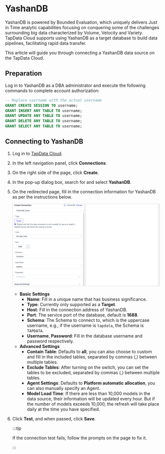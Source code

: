 # YashanDB



YashanDB is powered by Bounded Evaluation, which uniquely delivers Just in Time analytic capabilities focusing on conquering some of the challenges surrounding big data characterized by Volume, Velocity and Variety. TapData Cloud supports using YashanDB as a target database to build data pipelines, facilitating rapid data transfer.

This article will guide you through connecting a YashanDB data source on the TapData Cloud.



## Preparation

Log in to YashanDB as a DBA administrator and execute the following commands to complete account authorization:

```sql
-- Replace username with the actual username
GRANT CREATE SESSION TO username;
GRANT INSERT ANY TABLE TO username;
GRANT UPDATE ANY TABLE TO username;
GRANT DELETE ANY TABLE TO username;
GRANT SELECT ANY TABLE TO username;
```

## Connecting to YashanDB

1. Log in to [TapData Cloud](https://cloud.tapdata.net/console/v3/).

2. In the left navigation panel, click **Connections**.

3. On the right side of the page, click **Create**.

4. In the pop-up dialog box, search for and select **YashanDB**.

5. On the redirected page, fill in the connection information for YashanDB as per the instructions below.

   ![Connect to YashanDB](../../images/connect_yashandb.png)

    - **Basic Settings**
      - **Name**: Fill in a unique name that has business significance.
      - **Type**: Currently only supported as a **Target**.
      - **Host**: Fill in the connection address of YashanDB.
      - **Port**: The service port of the database, default is **1688**.
      - **Schema**: The Schema to connect to, which is the uppercase username, e.g., if the username is `tapdata`, the Schema is `TAPDATA`.
      - **Username**, **Password**: Fill in the database username and password respectively.
    - **Advanced Settings**
      - **Contain Table**: Defaults to **all**, you can also choose to custom and fill in the included tables, separated by commas (,) between multiple tables.
      - **Exclude Tables**: After turning on the switch, you can set the tables to be excluded, separated by commas (,) between multiple tables.
      - **Agent Settings**: Defaults to **Platform automatic allocation**, you can also manually specify an Agent.
      - **Model Load Time**: If there are less than 10,000 models in the data source, their information will be updated every hour. But if the number of models exceeds 10,000, the refresh will take place daily at the time you have specified.

6. Click **Test**, and when passed, click **Save**.

   :::tip

   If the connection test fails, follow the prompts on the page to fix it.

   :::
